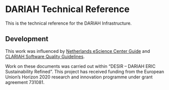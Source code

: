 # DARIAH Technical Reference

This is the technical reference for the DARIAH Infrastructure.

## Development

This work was influenced by
[Netherlands eScience Center Guide](https://guide.esciencecenter.nl/) and
[CLARIAH Software Quality Guidelines](https://github.com/CLARIAH/software-quality-guidelines).

Work on these documents was carried out within “DESIR – DARIAH ERIC
Sustainability Refined”.
This project has received funding from the European Union’s Horizon 2020
research and innovation programme under grant agreement 731081.


